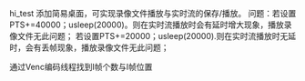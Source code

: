 hi_test
添加简易桌面，可实现录像文件播放与实时流的保存/播放。
问题：若设置PTS+=40000；usleep(20000)。则在实时流播放时会有延时增大现象，播放录像文件无此问题；
若设置PTS+=20000；usleep(20000).则在实时流播放时无延时，会有丢帧现象，播放录像文件无此问题；

通过Venc编码线程找到I帧个数与I帧位置
